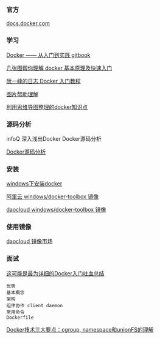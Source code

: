 ### 官方

[docs.docker.com ](https://docs.docker.com/get-started/)

### 学习

[Docker —— 从入门到实践  gitbook](https://yeasy.gitbooks.io/docker_practice/)

[几张图帮你理解 docker 基本原理及快速入门](https://www.cnblogs.com/SzeCheng/p/6822905.html)

[阮一峰的日志  Docker 入门教程](http://www.ruanyifeng.com/blog/2018/02/docker-tutorial.html)

[图片帮助理解](https://github.com/CyC2018/CS-Notes/blob/master/notes/Docker.md)

[利用思维导图整理的docker知识点](https://github.com/Weiwf/docker-mindmap)

### 源码分析

infoQ  深入浅出Docker  Docker源码分析

[Docker源码分析](https://s.geekbang.org/search/c=0/k=docker%20%E6%BA%90%E7%A0%81%E5%88%86%E6%9E%90/t=)


### 安装

[windows下安装docker](https://blog.csdn.net/tina_ttl/article/details/51372604)

[阿里云  windows/docker-toolbox 镜像](http://mirrors.aliyun.com/docker-toolbox/windows/docker-toolbox/)

[daocloud  windows/docker-toolbox 镜像](https://get.daocloud.io/toolbox/)

### 使用镜像

[daocloud 镜像市场](https://hub.daocloud.io/)

### 面试

[这可能是最为详细的Docker入门吐血总结](https://www.cnblogs.com/ECJTUACM-873284962/p/9789130.html)

```
优势
基本概念
架构
组件协作 client daemon
常用命令
Dockerfile
```
[Docker技术三大要点：cgroup, namespace和unionFS的理解](https://yq.aliyun.com/articles/680943#)
